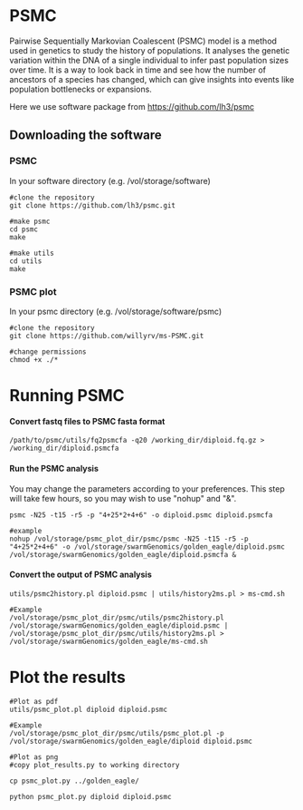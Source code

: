 # PSMC 

Pairwise Sequentially Markovian Coalescent (PSMC) model is a method used in genetics to study the history of populations. It analyses the genetic variation within the DNA of a single individual to infer past population sizes over time. It is a way to look back in time and see how the number of ancestors of a species has changed, which can give insights into events like population bottlenecks or expansions.

Here we use software package from https://github.com/lh3/psmc

## Downloading the software

### PSMC

In your software directory (e.g. /vol/storage/software)
```
#clone the repository
git clone https://github.com/lh3/psmc.git

#make psmc
cd psmc
make

#make utils
cd utils
make
```
### PSMC plot
In your psmc directory (e.g. /vol/storage/software/psmc)
```
#clone the repository
git clone https://github.com/willyrv/ms-PSMC.git

#change permissions
chmod +x ./*
```

# Running PSMC

#### Convert fastq files to PSMC fasta format
```
/path/to/psmc/utils/fq2psmcfa -q20 /working_dir/diploid.fq.gz > /working_dir/diploid.psmcfa
```
#### Run the PSMC analysis
You may change the parameters according to your preferences. This step will take few hours, so you may wish to use "nohup" and "&".
```
psmc -N25 -t15 -r5 -p "4+25*2+4+6" -o diploid.psmc diploid.psmcfa

#example
nohup /vol/storage/psmc_plot_dir/psmc/psmc -N25 -t15 -r5 -p "4+25*2+4+6" -o /vol/storage/swarmGenomics/golden_eagle/diploid.psmc /vol/storage/swarmGenomics/golden_eagle/diploid.psmcfa &
```
#### Convert the output of PSMC analysis
```
utils/psmc2history.pl diploid.psmc | utils/history2ms.pl > ms-cmd.sh

#Example
/vol/storage/psmc_plot_dir/psmc/utils/psmc2history.pl /vol/storage/swarmGenomics/golden_eagle/diploid.psmc | /vol/storage/psmc_plot_dir/psmc/utils/history2ms.pl > /vol/storage/swarmGenomics/golden_eagle/ms-cmd.sh
```

# Plot the results
```
#Plot as pdf
utils/psmc_plot.pl diploid diploid.psmc

#Example
/vol/storage/psmc_plot_dir/psmc/utils/psmc_plot.pl -p /vol/storage/swarmGenomics/golden_eagle/diploid diploid.psmc

#Plot as png
#copy plot_results.py to working directory

cp psmc_plot.py ../golden_eagle/

python psmc_plot.py diploid diploid.psmc
```
